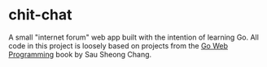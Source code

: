 # chit-chat

A small "internet forum" web app built with the intention of learning Go. All code in this project is loosely based on projects from the [Go Web Programming](https://www.manning.com/books/go-web-programming?query=go%20web%20programming) book by Sau Sheong Chang.
